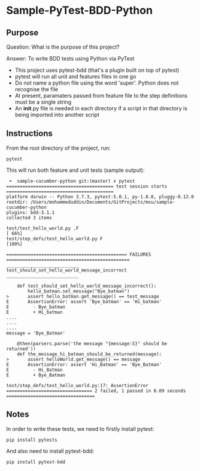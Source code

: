 # Sample-PyTest-BDD-Python

## Purpose

Question: What is the purpose of this project?

Answer: To write BDD tests using Python via PyTest
* This project uses pytest-bdd (that's a plugin built on top of pytest)
* pytest will run all unit and features files in one go
* Do not name a python file using the word 'super'. Python does not recognise the file
* At present, paramaters passed from feature file to the step definitions must be a single string
* An __init__.py file is needed in each directory if a script in that directory is being imported into another script

## Instructions
From the root directory of the project, run:
```
pytest
```
This will run both feature and unit tests (sample output):
```
 ➜  sample-cucumber-python git:(master) ✗ pytest
======================================== test session starts ========================================
platform darwin -- Python 3.7.3, pytest-5.0.1, py-1.8.0, pluggy-0.12.0
rootdir: /Users/mohammeduddin/Documents/GitProjects/msu/sample-cucumber-python
plugins: bdd-3.1.1
collected 3 items                                                                                   

test/test_hello_world.py .F                                                                   [ 66%]
test/step_defs/test_hello_world.py F                                                          [100%]

============================================= FAILURES ==============================================
___________________________ test_should_set_hello_world_message_incorrect ___________________________

    def test_should_set_hello_world_message_incorrect():
        hello_batman.set_message("Bye_batman")
>       assert hello_batman.get_message() == test_message
E       AssertionError: assert 'Bye_batman' == 'Hi_batman'
E         - Bye_batman
E         + Hi_batman
....
....
....
message = 'Bye_Batman'

    @then(parsers.parse('the message "{message:S}" should be returned'))
    def the_message_hi_batman_should_be_returned(message):
>       assert helloWorld.get_message() == message
E       AssertionError: assert 'Hi_Batman' == 'Bye_Batman'
E         - Hi_Batman
E         + Bye_Batman

test/step_defs/test_hello_world.py:17: AssertionError
================================ 2 failed, 1 passed in 0.09 seconds =================================
```

## Notes
In order to write these tests, we need to firstly install pytest:
```
pip install pytests
```
And also need to install pytest-bdd:
```
pip install pytest-bdd
```